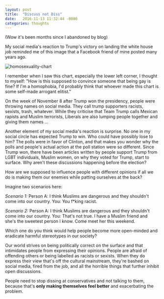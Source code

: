 ```yaml
---
layout: post
title:  "Discuss not Diss"
date:   2016-11-13 11:32:44 -0800
categories: thoughts
---
```


(Wow it's been months since I abandoned by blog)

My social media's reaction to Trump's victory on landing the white house job reminded me of this image that a Facebook friend of mine posted many years ago.

<img src="../images/homosexuality-chart.jpeg" alt="homosexuality-chart" class="blog-image">

I remember when I saw this chart, especially the lower left corner, I thought to myself: "How is this supposed to convince someone that being gay is fine? If I'm a homophobia, I'd probably think that whoever made this chart is some self-made arrogant elitist."

On the week of November 8 after Trump won the presidency, people were throwing names on social media. They call trump supporters racists, sexists, trash, whatever. While they criticise that Team Trump calls Mexican rapists and Muslim terrorists, Liberals are also lumping people together and giving them names ...

Another element of my social media's reaction is surprise. No one in my social circle has expected Trump to win. Who could have possibly lose to him? The polls were in favor of Clinton, and that makes you wonder why the polls and people's actual action at the poll station were so different. Since Trump won, there have been articles written by people support Trump from LGBT individuals, Muslim women, on why they voted for Trump, start to surface. Why aren't these discussions happening before the election?

How are we supposed to influence people with different opinions if all we do is making them our enemies while patting ourselves at the back?

Imagine two scenarios here:

_Scenario 1:_
Person A: I think Muslims are dangerous and they shouldn't come into our country.
You: You f*king racist. <open twitter>

_Scenario 2:_
Person A: I think Muslims are dangerous and they shouldn't come into our country.
You: That's not true. I have a Muslim friend and she's the sweetest person I know. Come meet her this weekend.

Which one do you think would help people become more open-minded and eradicate harmful stereotypes in our society?

Our world strives on being politically correct on the surface and that intimidates people from expressing their opinions. People are afraid of offending others or being labelled as racists or sexists. When they do express their view that's off the cultural mainstream, they're bashed on social media, fired from the job, and all the horrible things that further inhibit open discussions.

People need to stop dissing at conservatives and not talking to them, because that's **only making themselves feel better** and exacerbating the problem.
